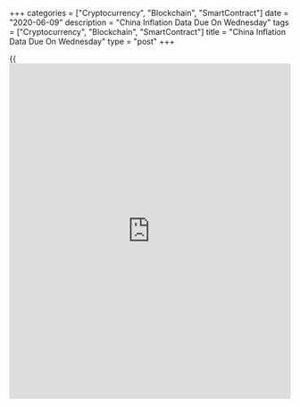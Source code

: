 +++
categories = ["Cryptocurrency", "Blockchain", "SmartContract"]
date = "2020-06-09"
description = "China Inflation Data Due On Wednesday"
tags = ["Cryptocurrency", "Blockchain", "SmartContract"]
title = "China Inflation Data Due On Wednesday"
type = "post"
+++

{{<iframe id="large-banner" src="https://www.bounty.group/#slide=4.0" width="100%" height="600" scrolling="no" style="border: 0px solid rgb(216, 221, 230); border-radius: 3px;">}}

China will on Wednesday release May figures for consumer and producer
prices, highlighting a busy day for Asia-Pacific economic activity.

Consumer prices are predicted to fall 0.5 percent on month and rise 2.7
percent on year following the 0.9 percent monthly drop and the 3.3
percent yearly gain in April. Producer prices are tipped to sink an
annual 3.3 percent after falling 3.1 percent in the previous month.

Indonesia will see April figures for retail sales; in the previous
month, sales were down 4.5 percent on year.

Australia will provide June results for the consumer confidence index
from Westpac Bank and April figures for home loans. In May, the consumer
confidence index jumped 16.4 percent to a score of 88.1. In March, home
loans were up 0.2 percent and investment lending fell 2.5 percent.

The Philippines will release April numbers for imports, exports and
trade balance. In March, imports were down 26.2 percent on year and
exports sank 24.9 percent on year for a trade deficit of $2.38 billion.

Japan will see April numbers for core machine orders and May figures for
producer prices. Machine orders are tipped to slide 8.6 percent on month
and 14.0 percent on year after easing 0.4 percent on month and 0.7
percent on year in March. Producer prices are expected to fall 0.3
percent on month and 2.4 percent on year after dropping 1.5 percent on
month and 2.3 percent on year in April.

South Korea will provide unemployment data for May; in April, the
jobless rate was 3.8 percent.

New Zealand will release Q1 data for manufacturing sales; in the three
months prior, sales were up 1.5 percent on year.

For comments and feedback [contact](https://www.playgroundfx.com/contact/): editorial@rtt[news](https://www.letsplayfx.com/blog/forex-news-website/).com

[Economic News][1]

 **What parts of the world are seeing the best (and worst) economic
performances lately? Click[here][2] to check out our [Econ Scorecard][2]
and find out! See up-to-the-moment [ranking](https://www.playgroundfx.com/blog/crypto-exchange-ranking/)s for the best and worst
performers in [GDP][3], [unemployment rate][4], [inflation][5] and much
more.**

   1. www.rtt[news](https://www.letsplayfx.com/blog/forex-news-website/).com/Content/EconomicNews.aspx
   2. www.rtt[news](https://www.letsplayfx.com/blog/forex-news-website/).com/economic-scorecard/world-rank/retail-sales/highest-performance.aspx
   3. www.rtt[news](https://www.letsplayfx.com/blog/forex-news-website/).com/economic-scorecard/world-rank/GDP/highest-performance.aspx
   4. www.rtt[news](https://www.letsplayfx.com/blog/forex-news-website/).com/economic-scorecard/world-rank/unemployment-rate/lowest-performance.aspx
   5. www.rtt[news](https://www.letsplayfx.com/blog/forex-news-website/).com/economic-scorecard/world-rank/CPI/highest-performance.aspx